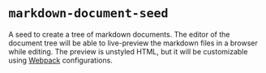 # `markdown-document-seed`

A seed to create a tree of markdown documents. The editor of the document tree will be able to live-preview the markdown files in a browser while editing. The preview is unstyled HTML, but it will be customizable using [Webpack](https://webpack.js.org/) configurations.
